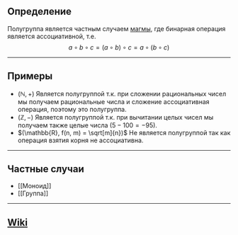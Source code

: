 ## Определение
Полугруппа является частным случаем [магмы](Магма.md), где бинарная операция является ассоциативной, т.е. $$a \circ b \circ c = (a \circ b) \circ c = a \circ (b \circ c)$$

---
## Примеры
- $(\mathbb{N}, +)$  Является полугруппой т.к. при сложении рациональных чисел мы получаем рациональные числа и сложение ассоциативная операция, поэтому это полугруппа.
- $(\mathbb{Z}, -)$ Является полугруппой т.к. при вычитании целых чисел мы получаем также целые числа $(5 - 100 = -95)$.
- $(\mathbb{R}, f(n, m) = \sqrt[m]{n})$ Не является полугруппой так как операция взятия корня не ассоциативна.

---
## Частные случаи
- [[Моноид]]
- [[Группа]]

---
## [Wiki](https://ru.wikipedia.org/wiki/Полугруппа)